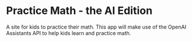 # Practice Math - the AI Edition

A site for kids to practice their math. This app will make use of the OpenAI Assistants API to help kids learn and practice math.


